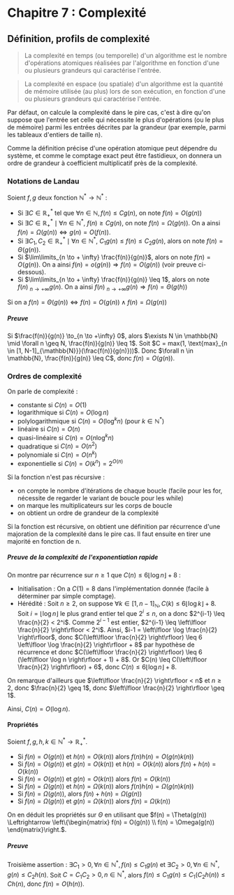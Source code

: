 # Chapitre 7 : Complexité
## Définition, profils de complexité
> La complexité en temps (ou temporelle) d'un algorithme est le nombre
> d'opérations atomiques réalisées par l'algorithme en fonction d'une ou plusieurs grandeurs qui
> caractérise l'entrée.

> La complexité en espace (ou spatiale) d'un algorithme est la quantité de
> mémoire utilisée (au plus) lors de son exécution, en fonction d'une ou plusieurs grandeurs qui
> caractérise l'entrée.

Par défaut, on calcule la complexité dans le pire cas, c'est à dire qu'on
suppose que l'entrée set celle qui nécessite le plus d'opérations (ou le plus de
mémoire) parmi les entrées décrites par la grandeur (par exemple, parmi les
tableaux d'entiers de taille n).

Comme la définition précise d'une opération atomique peut dépendre du système, et
comme le comptage exact peut être fastidieux, on donnera un ordre de grandeur à
coefficient multiplicatif près de la complexité.

### Notations de Landau
Soient $f,g$ deux fonction $\mathbb{N}^{\ast} \to \mathbb{N}^{\ast}$ :
- Si $\exists C \in \mathbb{R}^{\ast}_{+}$ tel que
  $\forall n \in \mathbb{N}, f(n) \leq C g(n)$, on note $f(n) = O(g(n))$
- Si $\exists C \in \mathbb{R}^{\ast}_{+} \mid \forall n \in \mathbb{N}^{\ast}$,
  $f(n) \geq C g(n)$, on note $f(n) = \Omega(g(n))$.
  On a ainsi $f(n) = \Omega(g(n)) \Leftrightarrow g(n) = O(f(n))$.
- Si $\exists C_1, C_2 \in \mathbb{R}^{\ast}_{+} \mid \forall n \in \mathbb{N}^{\ast}$,
  $C_1 g(n) \leq f(n) \leq C_2 g(n)$, alors on note
  $f(n) = \Theta(g(n))$.
- Si $\lim\limits_{n \to + \infty} \frac{f(n)}{g(n)}$, alors on note $f(n) = O(g(n))$.
  On a ainsi $f(n) = o(g(n)) \Rightarrow f(n) = O(g(n))$ (voir preuve ci-dessous).
- Si $\lim\limits_{n \to + \infty} \frac{f(n)}{g(n)} \leq 1$, alors
  on note $f(n) ~_{n \to +\infty} g(n)$. On a ainsi
  $f(n) ~_{n \to +\infty} g(n) \Rightarrow f(n) = \Theta(g(h))$

Si on a $f(n) = \Theta(g(n)) \Leftrightarrow f(n) = O(g(n)) \land f(n) = \Omega(g(n))$

##### Preuve
Si $\frac{f(n)}{g(n)} \to_{n \to  +\infty} 0$, alors
$\exists N \in \mathbb{N} \mid \forall n \geq N, \frac{f(n)}{g(n)} \leq 1$.
Soit $C = max(1, \text{max}_{n \in [1, N-1]_{\mathbb{N}}}(\frac{f(n)}{g(n)}))$.
Donc $\forall n \in \mathbb{N}, \frac{f(n)}{g(n)} \leq C$, donc
$f(n) = O(g(n))$.

### Ordres de complexité
On parle de complexité :
- constante si $C(n) = O(1)$
- logarithmique si $C(n) = O(\log n)$
- polylogarithmique si $C(n) = O(\log^k n)$ (pour $k \in \mathbb{N}^{\ast}$)
- linéaire si $C(n) = O(n)$
- quasi-linéaire si $C(n) = O(n \log^k n)$
- quadratique si $C(n) = O(n^2)$
- polynomiale si $C(n) = O(n^k)$
- exponentielle si $C(n) = O(k^n) = 2^{O(n)}$

Si la fonction n'est pas récursive :
- on compte le nombre d'itérations de chaque boucle (facile pour les for,
  nécessite de regarder le variant de boucle pour les while)
- on marque les multiplicateurs sur les corps de boucle
- on obtient un ordre de grandeur de la complexité

Si la fonction est récursive, on obtient une définition par récurrence d'une
majoration de la complexité dans le pire cas. Il faut ensuite en tirer une
majorité en fonction de n.

##### Preuve de la complexité de l'exponentiation rapide
On montre par récurrence sur $n \geq 1$ que $C(n) \leq 6 \left\lfloor \log n \right\rfloor + 8$ :
- Initialisation : On a $C(1) = 8$ dans l'implémentation donnée (facile à
  déterminer par simple comptage).
- Hérédité : Soit $n \geq 2$, on suppose $\forall k \in [1, n-1]_{\mathbb{N}}, C(k) \leq 6 \left\lfloor \log k \right\rfloor + 8$.
  Soit $i = \left\lfloor \log n \right\rfloor$ le plus grand entier tel que $2^i \leq n$, on
  a donc $2^{i-1} \leq \frac{n}{2} < 2^i$. Comme $2^{i-1}$ est entier,
  $2^{i-1} \leq \left\lfloor \frac{n}{2} \right\rfloor < 2^i$.
  Ainsi, $i-1 = \left\lfloor \log \frac{n}{2} \right\rfloor$, donc
  $C(\left\lfloor \frac{n}{2} \right\rfloor) \leq 6 \left\lfloor \log \frac{n}{2} \right\rfloor + 8$
  par hypothèse de récurrence et donc
  $C(\left\lfloor \frac{n}{2} \right\rfloor) \leq 6 (\left\lfloor \log n \right\rfloor + 1) + 8$.
  Or $C(n) \leq C(\left\lfloor \frac{n}{2} \right\rfloor) + 6$,
  donc $C(n) \leq 6 \left\lfloor \log n \right\rfloor + 8$.

On remarque d'ailleurs que $\left\lfloor \frac{n}{2} \right\rfloor < n$ et
$n \geq 2$, donc $\frac{n}{2} \geq 1$, donc
$\left\lfloor \frac{n}{2} \right\rfloor \geq 1$.

Ainsi, $C(n) = O(\log n)$.

#### Propriétés
Soient $f, g, h, k \in \mathbb{N}^{\ast} \to \mathbb{R}^{\ast}_{+}$.
- Si $f(n) = O(g(n))$ et $h(n) = O(k(n))$ alors $f(n)h(n) = O(g(n)k(n))$
- Si $f(n) = O(g(n))$ et $g(n) = O(k(n))$ et $h(n) = O(k(n))$ alors $f(n) + h(n) = O(k(n))$
- Si $f(n) = O(g(n))$ et $g(n) = O(k(n))$ alors $f(n) = O(k(n))$
- Si $f(n) = \Omega(g(n))$ et $h(n) = \Omega(k(n))$ alors $f(n)h(n) = \Omega(g(n)k(n))$
- Si $f(n) = \Omega(g(n))$, alors $f(n) + h(n) = \Omega(g(n))$
- Si $f(n) = \Omega(g(n))$ et $g(n) = \Omega(k(n))$ alors $f(n) = \Omega(k(n))$

On en déduit les propriétés sur $\Theta$ en utilisant
que $f(n) = \Theta(g(n)) \Leftrightarrow \left\{\begin{matrix} f(n) = O(g(n)) \\ f(n) = \Omega(g(n)) \end{matrix}\right.$.

##### Preuve
Troisième assertion : $\exists C_1 > 0, \forall n \in \mathbb{N}^{\ast}, f(n) \leq C_1 g(n)$ et
$\exists C_2 > 0, \forall n \in \mathbb{N}^{\ast}, g(n) \leq C_2 h(n)$. Soit
$C = C_1 C_2 > 0, n  \in \mathbb{N}^{\ast}$, alors
$f(n) \leq C_1 g(n) \leq C_1 (C_2 h(n)) \leq C h(n)$, donc
$f(n) = O(h(n))$.
